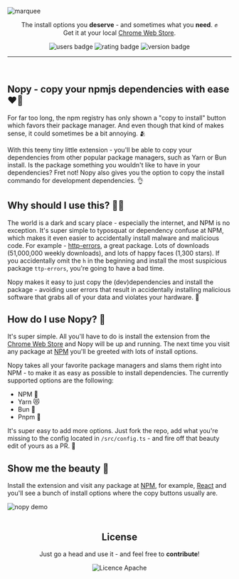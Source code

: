 ![marquee](https://user-images.githubusercontent.com/14088342/191090186-dee78d64-2455-4976-9e5d-3fd58946b36d.png)

<p align="center">
  <p align="center">
    The install options you <strong>deserve</strong> - and sometimes what you <strong>need</strong>. ✊</br>
		Get it at your local <a href="https://chrome.google.com/webstore/detail/klmgfjdnkpnmebmikdnopdkbibelccld/">Chrome Web Store</a>.
	</p>
  <p align="center">
    <img alt='users badge' src='https://img.shields.io/chrome-web-store/users/klmgfjdnkpnmebmikdnopdkbibelccld?color=FFD3B4&style=flat-square' />
    <img alt='rating badge' src='https://img.shields.io/chrome-web-store/stars/klmgfjdnkpnmebmikdnopdkbibelccld?color=D5ECC2&style=flat-square' />
    <img alt='version badge' src='https://img.shields.io/badge/version-1.2.0-blue.svg?color=98DDCA&style=flat-square' />
  </p>
</div>

<hr><br>

## Nopy - copy your npmjs dependencies with ease ❤️‍🔥

For far too long, the npm registry has only shown a "copy to install" button which favors their package manager. And even though that kind of makes sense, it could sometimes be a bit annoying. 🫂

With this teeny tiny little extension - you'll be able to copy your dependencies from other popular package managers, such as Yarn or Bun install. Is the package something you wouldn't like to have in your dependencies? Fret not! Nopy also gives you the option to copy the install commando for development dependencies. 👌

## Why should I use this? 🙋‍♂️

The world is a dark and scary place - especially the internet, and NPM is no exception. It's super simple to typosquat or dependency confuse at NPM, which makes it even easier to accidentally install malware and malicious code. For example - [http-errors](https://github.com/jshttp/http-errors), a great package. Lots of downloads (51,000,000 weekly downloads), and lots of happy faces (1,300 stars). If you accidentally omit the `h` in the beginning and install the most suspicious package `ttp-errors`, you're going to have a bad time.

Nopy makes it easy to just copy the (dev)dependencies and install the package - avoiding user errors that result in accidentally installing malicious software that grabs all of your data and violates your hardware. 🙏

## How do I use Nopy? 🤔

It's super simple. All you'll have to do is install the extension from the [Chrome Web Store](https://chrome.google.com/webstore/detail/klmgfjdnkpnmebmikdnopdkbibelccld/) and Nopy will be up and running. The next time you visit any package at [NPM](https://www.npmjs.com/) you'll be greeted with lots of install options.

Nopy takes all your favorite package managers and slams them right into NPM - to make it as easy as possible to install dependencies. The currently supported options are the following:

- NPM 📮
- Yarn 😻
- Bun 🥚
- Pnpm 📁

It's super easy to add more options. Just fork the repo, add what you're missing to the config located in `/src/config.ts` - and fire off that beauty edit of yours as a PR. 🙏

## Show me the beauty 💅

Install the extension and visit any package at [NPM](https://www.npmjs.com/), for example, [React](https://www.npmjs.com/package/react) and you'll see a bunch of install options where the copy buttons usually are.

<div width="100%">
  <img alt="nopy demo" src="https://user-images.githubusercontent.com/14088342/191093200-632de402-6dd2-4736-b3be-3ba6c68d0fa4.gif" />
</div >

<br>

 <div align="center">
	<h2>License</h2>
	<p>Just go a head and use it - and feel free to <strong>contribute</strong>!</p>
  <img alt='Licence Apache' src='https://img.shields.io/github/license/ntwigs/nopy?style=flat-square' />
</div>

